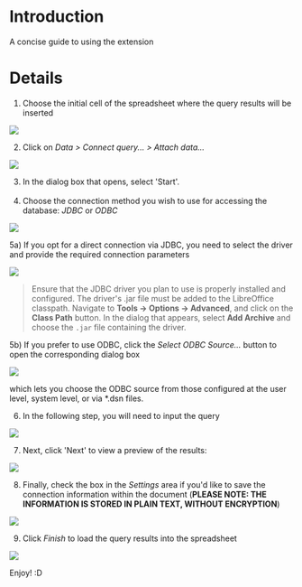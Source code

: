 # Introduction

A concise guide to using the extension

# Details

 1) Choose the initial cell of the spreadsheet where the query results will be inserted

![](https://raw.githubusercontent.com/balthier82/queryconnector/master/help/images/howtouse_step1.png)

 2) Click on *Data > Connect query... > Attach data...*

![](https://raw.githubusercontent.com/balthier82/queryconnector/master/help/images/howtouse_step2.png)

 3) In the dialog box that opens, select 'Start'. <br><br>
 4) Choose the connection method you wish to use for accessing the database: *JDBC* or *ODBC*

![](https://raw.githubusercontent.com/balthier82/queryconnector/master/help/images/howtouse_step3.png)

 5a) If you opt for a direct connection via JDBC, you need to select the driver and provide the required connection parameters

![](https://raw.githubusercontent.com/balthier82/queryconnector/master/help/images/howtouse_step4.png)

> Ensure that the JDBC driver you plan to use is properly installed and configured. The driver's .jar file must be added to the LibreOffice classpath. Navigate to **Tools -> Options -> Advanced**, and click on the **Class Path** button. In the dialog that appears, select **Add Archive** and choose the `.jar` file containing the driver.

 5b) If you prefer to use ODBC, click the *Select ODBC Source...* button to open the corresponding dialog box

![](https://raw.githubusercontent.com/balthier82/queryconnector/master/help/images/howtouse_step5.png)

which lets you choose the ODBC source from those configured at the user level, system level, or via *.dsn files.

 6) In the following step, you will need to input the query

![](https://raw.githubusercontent.com/balthier82/queryconnector/master/help/images/howtouse_step6.png)

 7) Next, click 'Next' to view a preview of the results:

![](https://raw.githubusercontent.com/balthier82/queryconnector/master/help/images/howtouse_step7.png)

 8) Finally, check the box in the *Settings* area if you'd like to save the connection information within the document (**PLEASE NOTE: THE INFORMATION IS STORED IN PLAIN TEXT, WITHOUT ENCRYPTION**)

![](https://raw.githubusercontent.com/balthier82/queryconnector/master/help/images/howtouse_step8.png)

 9) Click *Finish* to load the query results into the spreadsheet

![](https://raw.githubusercontent.com/balthier82/queryconnector/master/help/images/howtouse_step9.png)


Enjoy! :D
